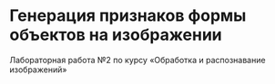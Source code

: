 # Генерация признаков формы объектов на изображении
Лабораторная работа №2 по курсу
«Обработка и распознавание изображений»
